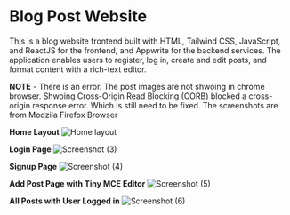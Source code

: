 # Blog Post Website

This is a blog website frontend built with HTML, Tailwind CSS, JavaScript, and ReactJS for the frontend, and Appwrite for the backend services. The application enables users to register, log in, create and edit posts, and format content with a rich-text editor.

**NOTE** - There is an error. The post images are not shwoing in chrome browser. Shwoing Cross-Origin Read Blocking (CORB) blocked a cross-origin response error. Which is still need to be fixed. The screenshots are from Modzila Firefox Browser

**Home Layout**
![Home layout](https://github.com/user-attachments/assets/bd0fe150-68d5-4c91-b4d6-28b9e9c17e06)

**Login Page**
![Screenshot (3)](https://github.com/user-attachments/assets/db708e5e-0e86-44be-bafa-65a95c02328d)

**Signup Page**
![Screenshot (4)](https://github.com/user-attachments/assets/a907e140-caba-4553-8201-d3743f7fba43)

**Add Post Page with Tiny MCE Editor**
![Screenshot (5)](https://github.com/user-attachments/assets/7dc326d3-af8a-408d-a6c5-08af00c63815)

**All Posts with User Logged in**
![Screenshot (6)](https://github.com/user-attachments/assets/dd6e88d8-1f02-4add-a57e-9480d9ebdfc1)




